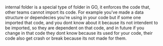 internal folder is a special type of folder in GO, it enforces the code that, other teams cannot import its code.
For example you've made a data structure or dependecies you're using in your code but if some one imported that code,
and you dont know about it because its not intendent to be imported, so they are dependent on that code, and in future if you change in that code 
they dont know because its used for your code, their code also get crash or break because its not made for them.
